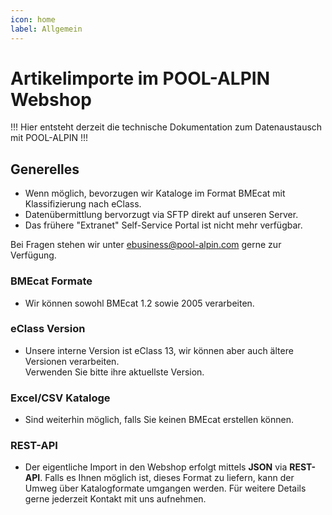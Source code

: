 ```yaml
---
icon: home
label: Allgemein
---
```

# Artikelimporte im POOL-ALPIN Webshop
!!!
Hier entsteht derzeit die technische Dokumentation zum Datenaustausch mit POOL-ALPIN
!!!

## Generelles

- Wenn möglich, bevorzugen wir Kataloge im Format BMEcat mit Klassifizierung nach eClass.
- Datenübermittlung bervorzugt via SFTP direkt auf unseren Server.
- Das frühere "Extranet" Self-Service Portal ist nicht mehr verfügbar.

Bei Fragen stehen wir unter ebusiness@pool-alpin.com gerne zur Verfügung.

### BMEcat Formate

- Wir können sowohl BMEcat 1.2 sowie 2005 verarbeiten.

### eClass Version

- Unsere interne Version ist eClass 13, wir können aber auch ältere Versionen verarbeiten.  
  Verwenden Sie bitte ihre aktuellste Version.

### Excel/CSV Kataloge

- Sind weiterhin möglich, falls Sie keinen BMEcat erstellen können.

### REST-API

- Der eigentliche Import in den Webshop erfolgt mittels **JSON** via **REST-API**.
  Falls es Ihnen möglich ist, dieses Format zu liefern, kann der Umweg über Katalogformate umgangen werden.
  Für weitere Details gerne jederzeit Kontakt mit uns aufnehmen.